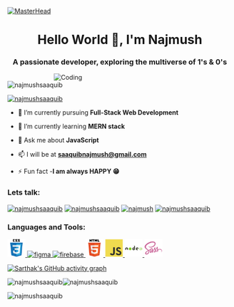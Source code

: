 [![MasterHead](https://mir-s3-cdn-cf.behance.net/project_modules/max_1200/54b6c068097599.5b50bca476b9b.gif)](https://najmushsaaquib.io)
<h1 align="center">Hello World 👋, I'm Najmush</h1>
<h3 align="center">A passionate developer, exploring the multiverse of 1's & 0's</h3>
<img align="right" alt="Coding" width="400" src="https://cdn.dribbble.com/users/1162077/screenshots/3848914/programmer.gif">


<p align="left"> <img src="https://komarev.com/ghpvc/?username=najmushsaaquib&label=Visitors&color=0e75b6&style=flat" alt="najmushsaaquib" /> </p>

<p align="left"> <a href="https://twitter.com/najmushsaaquib" target="blank"><img src="https://img.shields.io/twitter/follow/najmushsaaquib?logo=twitter&style=for-the-badge" alt="najmushsaaquib" /></a> </p>

- 🔭 I’m currently pursuing **Full-Stack Web Development**

- 🌱 I’m currently learning **MERN stack**
 
- 💬 Ask me about **JavaScript**

- 📫 I will be at **saaquibnajmush@gmail.com**

- ⚡ Fun fact -**I am always HAPPY 😁**

<h3 align="left">Lets talk:</h3>
<p align="left">
<a href="https://twitter.com/najmushsaaquib" target="blank"><img align="center" src="https://raw.githubusercontent.com/rahuldkjain/github-profile-readme-generator/master/src/images/icons/Social/twitter.svg" alt="najmushsaaquib" height="30" width="40" /></a>
<a href="https://linkedin.com/in/najmushsaaquib" target="blank"><img align="center" src="https://raw.githubusercontent.com/rahuldkjain/github-profile-readme-generator/master/src/images/icons/Social/linked-in-alt.svg" alt="najmushsaaquib" height="30" width="40" /></a>
<a href="https://instagram.com/najmush" target="blank"><img align="center" src="https://raw.githubusercontent.com/rahuldkjain/github-profile-readme-generator/master/src/images/icons/Social/instagram.svg" alt="najmush" height="30" width="40" /></a>
<a href="https://www.hackerrank.com/najmushsaaquib" target="blank"><img align="center" src="https://raw.githubusercontent.com/rahuldkjain/github-profile-readme-generator/master/src/images/icons/Social/hackerrank.svg" alt="najmushsaaquib" height="30" width="40" /></a>
</p>

<h3 align="left">Languages and Tools:</h3>
<p align="left"> <a href="https://www.w3schools.com/css/" target="_blank" rel="noreferrer"> <img src="https://raw.githubusercontent.com/devicons/devicon/master/icons/css3/css3-original-wordmark.svg" alt="css3" width="40" height="40"/> </a> <a href="https://www.figma.com/" target="_blank" rel="noreferrer"> <img src="https://www.vectorlogo.zone/logos/figma/figma-icon.svg" alt="figma" width="40" height="40"/> </a> <a href="https://firebase.google.com/" target="_blank" rel="noreferrer"> <img src="https://www.vectorlogo.zone/logos/firebase/firebase-icon.svg" alt="firebase" width="40" height="40"/> </a> <a href="https://www.w3.org/html/" target="_blank" rel="noreferrer"> <img src="https://raw.githubusercontent.com/devicons/devicon/master/icons/html5/html5-original-wordmark.svg" alt="html5" width="40" height="40"/> </a> <a href="https://developer.mozilla.org/en-US/docs/Web/JavaScript" target="_blank" rel="noreferrer"> <img src="https://raw.githubusercontent.com/devicons/devicon/master/icons/javascript/javascript-original.svg" alt="javascript" width="40" height="40"/> </a> <a href="https://nodejs.org" target="_blank" rel="noreferrer"> <img src="https://raw.githubusercontent.com/devicons/devicon/master/icons/nodejs/nodejs-original-wordmark.svg" alt="nodejs" width="40" height="40"/> </a> <a href="https://sass-lang.com" target="_blank" rel="noreferrer"> <img src="https://raw.githubusercontent.com/devicons/devicon/master/icons/sass/sass-original.svg" alt="sass" width="40" height="40"/> </a> </p>

[![Sarthak's GitHub activity graph](https://activity-graph.herokuapp.com/graph?username=najmushsaaquib&&theme=xcode)](https://github.com/najmushsaaquib)

<p><img align="left" src="https://github-readme-stats.vercel.app/api/top-langs?username=najmushsaaquib&show_icons=true&locale=en&layout=compact&theme=tokyonight" alt="najmushsaaquib" /></p>

<p>&nbsp;<img align="left" src="https://github-readme-stats.vercel.app/api?username=najmushsaaquib&show_icons=true&locale=en&theme=tokyonight" alt="najmushsaaquib" /></p>

<p><img  src="https://github-readme-streak-stats.herokuapp.com/?user=najmushsaaquib&&theme=tokyonight" alt="najmushsaaquib" /></p>
